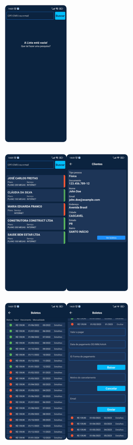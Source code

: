 <h1 align="center">
  <div style="display: flex; flex-direction: row;">
    <img width="200px" style="border-radius: 10px" height="auto" alt="Screenshot" title="Level Up" src="images/Screenshot_2.jpg" />    
  <div>
</h1>

<h1 align="center">
  <div style="display: flex; flex-direction: row;">
    <img width="200px" style="border-radius: 10px" height="auto" alt="Screenshot" title="Screenshot" src="images/Screenshot_3.jpg" />
    <img width="200px" style="border-radius: 10px" height="auto" alt="Screenshot" title="Level Up" src="images/Screenshot_4.png" />
  <div>
</h1>

<h1 align="center">
  <div style="display: flex; flex-direction: row;">
    <img width="200px" style="border-radius: 10px" height="auto" alt="Screenshot" title="Screenshot" src="images/Screenshot_5.jpg" />
    <img width="200px" style="border-radius: 10px" height="auto" alt="Screenshot" title="Level Up" src="images/Screenshot_6.jpg" />
  <div>
</h1>
